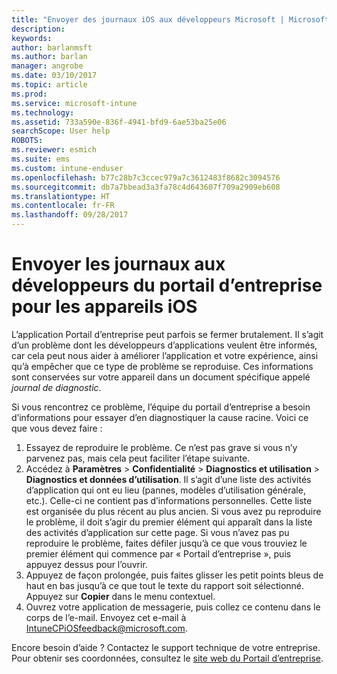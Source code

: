 ```yaml
---
title: "Envoyer des journaux iOS aux développeurs Microsoft | Microsoft Docs"
description: 
keywords: 
author: barlanmsft
ms.author: barlan
manager: angrobe
ms.date: 03/10/2017
ms.topic: article
ms.prod: 
ms.service: microsoft-intune
ms.technology: 
ms.assetid: 733a590e-836f-4941-bfd9-6ae53ba25e06
searchScope: User help
ROBOTS: 
ms.reviewer: esmich
ms.suite: ems
ms.custom: intune-enduser
ms.openlocfilehash: b77c28b7c3ccec979a7c3612483f8682c3094576
ms.sourcegitcommit: db7a7bbead3a3fa78c4d643607f709a2909eb608
ms.translationtype: HT
ms.contentlocale: fr-FR
ms.lasthandoff: 09/28/2017
---
```

# <a name="send-logs-to-the-company-portal-developers-for-ios-devices"></a>Envoyer les journaux aux développeurs du portail d’entreprise pour les appareils iOS

L’application Portail d’entreprise peut parfois se fermer brutalement. Il s’agit d’un problème dont les développeurs d’applications veulent être informés, car cela peut nous aider à améliorer l’application et votre expérience, ainsi qu’à empêcher que ce type de problème se reproduise. Ces informations sont conservées sur votre appareil dans un document spécifique appelé _journal de diagnostic_.

Si vous rencontrez ce problème, l’équipe du portail d’entreprise a besoin d’informations pour essayer d’en diagnostiquer la cause racine. Voici ce que vous devez faire :

1.  Essayez de reproduire le problème. Ce n’est pas grave si vous n’y parvenez pas, mais cela peut faciliter l’étape suivante.
2.  Accédez à __Paramètres__ > __Confidentialité__ > __Diagnostics et utilisation__ > __Diagnostics et données d’utilisation__. Il s’agit d’une liste des activités d’application qui ont eu lieu (pannes, modèles d’utilisation générale, etc.). Celle-ci ne contient pas d’informations personnelles. Cette liste est organisée du plus récent au plus ancien. Si vous avez pu reproduire le problème, il doit s’agir du premier élément qui apparaît dans la liste des activités d’application sur cette page. Si vous n’avez pas pu reproduire le problème, faites défiler jusqu’à ce que vous trouviez le premier élément qui commence par « Portail d’entreprise », puis appuyez dessus pour l’ouvrir.
3.  Appuyez de façon prolongée, puis faites glisser les petit points bleus de haut en bas jusqu’à ce que tout le texte du rapport soit sélectionné. Appuyez sur __Copier__ dans le menu contextuel.
4.  Ouvrez votre application de messagerie, puis collez ce contenu dans le corps de l’e-mail. Envoyez cet e-mail à <a href="mailto:IntuneCPiOSfeedback@microsoft.com?subject=My Company Portal App Closed Unexpectedly&body=Press and hold, then paste your copied Company Portal app logs here.">IntuneCPiOSfeedback@microsoft.com</a>.

Encore besoin d’aide ? Contactez le support technique de votre entreprise. Pour obtenir ses coordonnées, consultez le [site web du Portail d’entreprise](https://portal.manage.microsoft.com).
